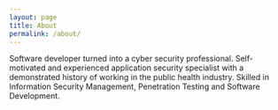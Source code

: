 ```yaml
---
layout: page
title: About
permalink: /about/
---
```


Software developer turned into a cyber security professional. Self-motivated and experienced application security specialist with a demonstrated history of working in the public health industry. Skilled in Information Security Management, Penetration Testing and Software Development.

